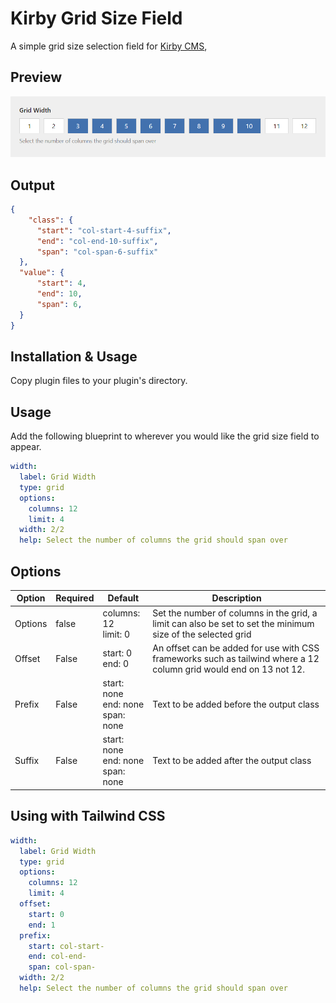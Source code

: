 # Kirby Grid Size Field

A simple grid size selection field for [Kirby CMS](https://getkirby.com),

## Preview

![](https://github.com/chrisbeluga/kirby-grid/blob/master/screenshot.png)

## Output

```json
{
    "class": {
      "start": "col-start-4-suffix",
      "end": "col-end-10-suffix",
      "span": "col-span-6-suffix"
  },
  "value": {
      "start": 4,
      "end": 10,
      "span": 6,
  }
}
```

## Installation & Usage

Copy plugin files to your plugin's directory.

## Usage

Add the following blueprint to wherever you would like the grid size field to appear.

```yaml
width:
  label: Grid Width
  type: grid
  options:
    columns: 12
    limit: 4
  width: 2/2
  help: Select the number of columns the grid should span over
```

## Options

| Option | Required | Default | Description |
| ------------- | ------------- | ------------- | ------------- |
| Options  | false | columns: 12<br/>limit: 0 | Set the number of columns in the grid, a limit can also be set to set the minimum size of the selected grid |
| Offset  | False | start: 0<br/>end: 0 | An offset can be added for use with CSS frameworks such as tailwind where a 12 column grid would end on 13 not 12. |
| Prefix  | False | start: none<br/>end: none<br/>span: none | Text to be added before the output class |
| Suffix  | False | start: none<br/>end: none<br/>span: none | Text to be added after the output class  |


## Using with Tailwind CSS

```yaml
width:
  label: Grid Width
  type: grid
  options:
    columns: 12
    limit: 4
  offset:
    start: 0
    end: 1
  prefix:
    start: col-start-
    end: col-end-
    span: col-span-
  width: 2/2
  help: Select the number of columns the grid should span over
```
